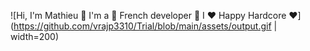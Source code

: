 ![Hi, I'm Mathieu 👋 I'm a 🚀 French developer 🚀 I ❤️ Happy Hardcore ❤️](https://github.com/vrajp3310/Trial/blob/main/assets/output.gif | width=200)
